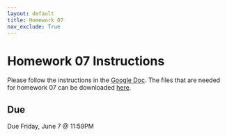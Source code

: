 ```yaml
---
layout: default
title: Homework 07
nav_exclude: True
---
```


# Homework 07 Instructions
Please follow the instructions in the <a href="https://docs.google.com/document/d/1PpTfTNXM39DfTCE_GvjuWB_6DfeDcS7yxSmg8pDkmSE/edit?usp=sharing" target="_blank">Google Doc</a>. The files that are needed for homework 07 can be downloaded [here](../hw07.zip).

## Due
Due Friday, June 7 @ 11:59PM
